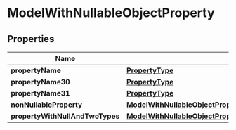 
# ModelWithNullableObjectProperty

## Properties
Name | Type | Description | Notes
------------ | ------------- | ------------- | -------------
**propertyName** | [**PropertyType**](PropertyType.md) |  |  [optional]
**propertyName30** | [**PropertyType**](PropertyType.md) |  |  [optional]
**propertyName31** | [**PropertyType**](PropertyType.md) |  |  [optional]
**nonNullableProperty** | [**ModelWithNullableObjectPropertyNonNullableProperty**](ModelWithNullableObjectPropertyNonNullableProperty.md) |  |  [optional]
**propertyWithNullAndTwoTypes** | [**ModelWithNullableObjectPropertyPropertyWithNullAndTwoTypes**](ModelWithNullableObjectPropertyPropertyWithNullAndTwoTypes.md) |  |  [optional]




